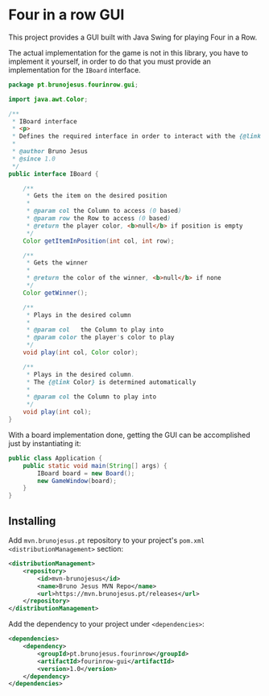 # Four in a row GUI

This project provides a GUI built with Java Swing for playing Four in a Row.

The actual implementation for the game is not in this library, you have to implement it yourself, in order to do that you must provide an implementation for the `IBoard` interface.

```java
package pt.brunojesus.fourinrow.gui;

import java.awt.Color;

/**
 * IBoard interface
 * <p>
 * Defines the required interface in order to interact with the {@link GameWindow}
 *
 * @author Bruno Jesus
 * @since 1.0
 */
public interface IBoard {

    /**
     * Gets the item on the desired position
     *
     * @param col the Column to access (0 based)
     * @param row the Row to access (0 based)
     * @return the player color, <b>null</b> if position is empty
     */
    Color getItemInPosition(int col, int row);

    /**
     * Gets the winner
     *
     * @return the color of the winner, <b>null</b> if none
     */
    Color getWinner();

    /**
     * Plays in the desired column
     *
     * @param col   the Column to play into
     * @param color the player's color to play
     */
    void play(int col, Color color);

    /**
     * Plays in the desired column.
     * The {@link Color} is determined automatically
     *
     * @param col the Column to play into
     */
    void play(int col);
}
```

With a board implementation done, getting the GUI can be accomplished just by
instantiating it:
```java
public class Application {
    public static void main(String[] args) {
        IBoard board = new Board();
        new GameWindow(board);
    }
}
```

## Installing

Add `mvn.brunojesus.pt` repository to your project's `pom.xml` `<distributionManagement>` section:

```xml
<distributionManagement>
    <repository>
        <id>mvn-brunojesus</id>
        <name>Bruno Jesus MVN Repo</name>
        <url>https://mvn.brunojesus.pt/releases</url>
    </repository>
</distributionManagement>
```

Add the dependency to your project under `<dependencies>`:

```xml
<dependencies>
    <dependency>
        <groupId>pt.brunojesus.fourinrow</groupId>
        <artifactId>fourinrow-gui</artifactId>
        <version>1.0</version>
    </dependency>
</dependencies>
```